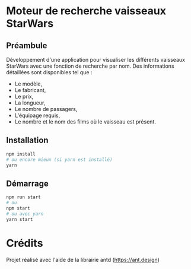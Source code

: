 # Moteur de recherche vaisseaux StarWars

## Préambule

Développement d'une application pour visualiser les différents vaisseaux StarWars avec une fonction de recherche par nom.
Des informations détaillées sont disponibles tel que :
- Le modèle,
- Le fabricant,
- Le prix,
- La longueur,
- Le nombre de passagers,
- L'équipage requis,
- Le nombre et le nom des films où le vaisseau est présent.

## Installation

```bash
npm install
# ou encore mieux (si yarn est installé)
yarn
```


## Démarrage

```bash
npm run start
# ou
npm start
# ou avec yarn
yarn start
```

# Crédits

Projet réalisé avec l'aide de la librairie antd (https://ant.design)
